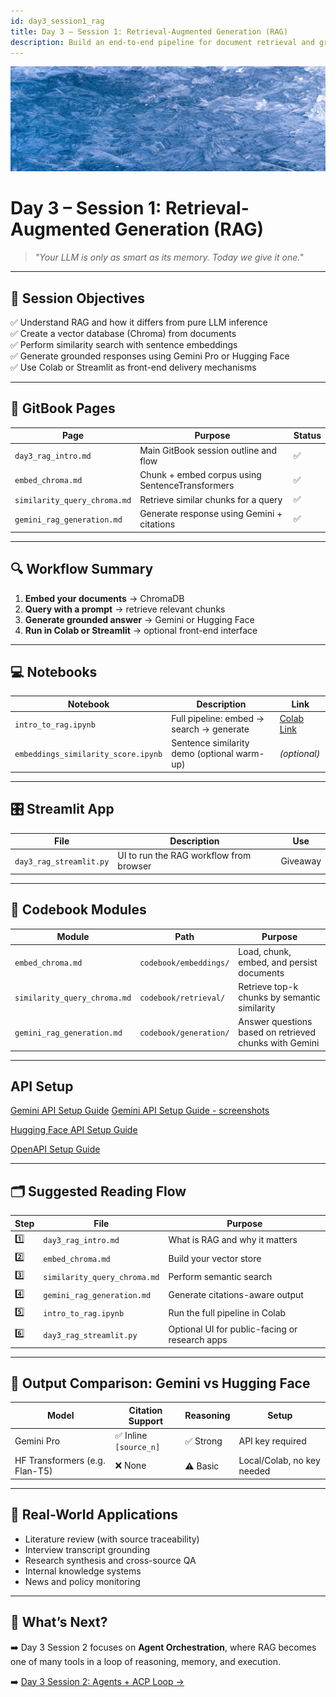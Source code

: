 ```yaml
---
id: day3_session1_rag
title: Day 3 – Session 1: Retrieval-Augmented Generation (RAG)
description: Build an end-to-end pipeline for document retrieval and grounded generation using embeddings, ChromaDB, and Gemini Pro
---
```


![fig_day3_session1_header](../shared_assets/visuals/images/fig_day3_session1_header.png)

# Day 3 – Session 1: Retrieval-Augmented Generation (RAG)

> _"Your LLM is only as smart as its memory. Today we give it one."_  

---

## 🎯 Session Objectives

✅ Understand RAG and how it differs from pure LLM inference  
✅ Create a vector database (Chroma) from documents  
✅ Perform similarity search with sentence embeddings  
✅ Generate grounded responses using Gemini Pro or Hugging Face  
✅ Use Colab or Streamlit as front-end delivery mechanisms  

---

## 📘 GitBook Pages

| Page | Purpose | Status |
|------|---------|--------|
| `day3_rag_intro.md` | Main GitBook session outline and flow | ✅ |
| `embed_chroma.md` | Chunk + embed corpus using SentenceTransformers | ✅ |
| `similarity_query_chroma.md` | Retrieve similar chunks for a query | ✅ |
| `gemini_rag_generation.md` | Generate response using Gemini + citations | ✅ |

---

## 🔍 Workflow Summary

1. **Embed your documents** → ChromaDB  
2. **Query with a prompt** → retrieve relevant chunks  
3. **Generate grounded answer** → Gemini or Hugging Face  
4. **Run in Colab or Streamlit** → optional front-end interface  

---

## 💻 Notebooks

| Notebook | Description | Link |
|----------|-------------|------|
| `intro_to_rag.ipynb` | Full pipeline: embed → search → generate | [Colab Link](https://colab.research.google.com/github/MariaAise/test/blob/main/intro_to_rag.ipynb) |
| `embeddings_similarity_score.ipynb` | Sentence similarity demo (optional warm-up) | *(optional)* |

---

## 🎛️ Streamlit App

| File | Description | Use |
|------|-------------|-----|
| `day3_rag_streamlit.py` | UI to run the RAG workflow from browser | Giveaway |

---

## 🧩 Codebook Modules

| Module | Path | Purpose |
|--------|------|---------|
| `embed_chroma.md` | `codebook/embeddings/` | Load, chunk, embed, and persist documents |
| `similarity_query_chroma.md` | `codebook/retrieval/` | Retrieve top-k chunks by semantic similarity |
| `gemini_rag_generation.md` | `codebook/generation/` | Answer questions based on retrieved chunks with Gemini |

---

## API Setup

[Gemini API Setup Guide](Gemini_API_Setup_Guide.md)
[Gemini API Setup Guide - screenshots](using_gemini_api_colab.md)

[Hugging Face API Setup Guide](huggingface_api_setup_colab.md)


[OpenAPI Setup Guide](openai_api_setup_colab.md)

---

## 🗂 Suggested Reading Flow

| Step | File | Purpose |
|------|------|---------|
| 1️⃣ | `day3_rag_intro.md` | What is RAG and why it matters |
| 2️⃣ | `embed_chroma.md` | Build your vector store |
| 3️⃣ | `similarity_query_chroma.md` | Perform semantic search |
| 4️⃣ | `gemini_rag_generation.md` | Generate citations-aware output |
| 5️⃣ | `intro_to_rag.ipynb` | Run the full pipeline in Colab |
| 6️⃣ | `day3_rag_streamlit.py` | Optional UI for public-facing or research apps |

---

## 🧪 Output Comparison: Gemini vs Hugging Face

| Model | Citation Support | Reasoning | Setup |
|-------|------------------|-----------|-------|
| Gemini Pro | ✅ Inline `[source_n]` | ✅ Strong | API key required |
| HF Transformers (e.g. Flan-T5) | ❌ None | ⚠️ Basic | Local/Colab, no key needed |

---

## 🧠 Real-World Applications

- Literature review (with source traceability)  
- Interview transcript grounding  
- Research synthesis and cross-source QA  
- Internal knowledge systems  
- News and policy monitoring  

---

## 🔮 What’s Next?

➡️ Day 3 Session 2 focuses on **Agent Orchestration**, where RAG becomes one of many tools in a loop of reasoning, memory, and execution.

➡️ [Day 3 Session 2: Agents + ACP Loop →](day3_s2_schedule.md)
